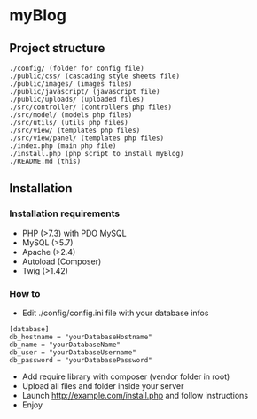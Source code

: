 # myBlog

## Project structure

```text
./config/ (folder for config file)
./public/css/ (cascading style sheets file)
./public/images/ (images files)
./public/javascript/ (javascript file)
./public/uploads/ (uploaded files)
./src/controller/ (controllers php files)
./src/model/ (models php files)
./src/utils/ (utils php files)
./src/view/ (templates php files)
./src/view/panel/ (templates php files)
./index.php (main php file)
./install.php (php script to install myBlog)
./README.md (this)
```

## Installation

### Installation requirements
  -  PHP (>7.3) with PDO MySQL
  -  MySQL (>5.7)
  -  Apache (>2.4)
  -  Autoload (Composer)
  -  Twig (>1.42)

### How to
  -  Edit ./config/config.ini file with your database infos
```text
[database]
db_hostname = "yourDatabaseHostname"
db_name = "yourDatabaseName"
db_user = "yourDatabaseUsername"
db_password = "yourDatabasePassword"
```
  -  Add require library with composer (vendor folder in root)
  -  Upload all files and folder inside your server
  -  Launch http://example.com/install.php and follow instructions
  -  Enjoy
